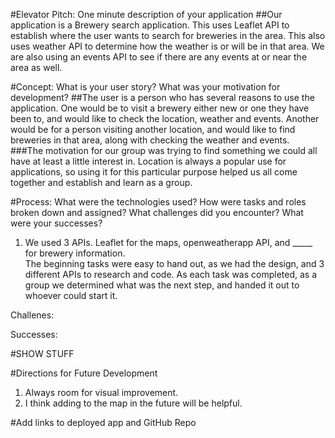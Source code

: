 #Elevator Pitch: One minute description of your application
##Our application is a Brewery search application.  This uses Leaflet API to establish where the user wants to search for breweries in the area.  This also uses weather API to determine how the weather is or will be in that area.  We are also using an events API to see if there are any events at or near the area as well.  

#Concept: What is your user story? What was your motivation for development?
##The user is a person who has several reasons to use the application.  One would be to visit a brewery either new or one they have been to, and would like to check the location, weather and events.  Another would be for a person visiting another location, and would like to find breweries in that area, along with checking the weather and events.  
###The motivation for our group was trying to find something we could all have at least a little interest in.  Location is always a popular use for applications, so using it for this particular purpose helped us all come together and establish and learn as a group.  

#Process: What were the technologies used? How were tasks and roles broken down and assigned? What challenges did you encounter? What were your successes?
1. We used 3 APIs.  Leaflet for the maps, openweatherapp API, and _____ for brewery information.  
The beginning tasks were easy to hand out, as we had the design, and 3 different APIs to research and code.  As each task was completed, as a group we determined what was the next step, and handed it out to whoever could start it.

Challenes:

Successes:

#SHOW STUFF

#Directions for Future Development
1. Always room for visual improvement.
2. I think adding to the map in the future will be helpful.

#Add links to deployed app and GitHub Repo
